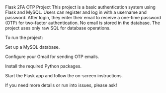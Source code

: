 Flask 2FA OTP Project
This project is a basic authentication system using Flask and MySQL.
Users can register and log in with a username and password.
After login, they enter their email to receive a one-time password (OTP) for two-factor authentication.
No email is stored in the database.
The project uses only raw SQL for database operations.

To run the project:

Set up a MySQL database.

Configure your Gmail for sending OTP emails.

Install the required Python packages.

Start the Flask app and follow the on-screen instructions.

If you need more details or run into issues, please ask!